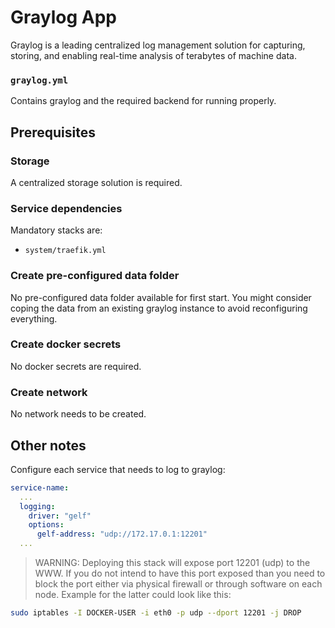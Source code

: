 # Graylog App

Graylog is a leading centralized log management solution for capturing, storing, and enabling real-time analysis of terabytes of machine data.

### `graylog.yml`
Contains graylog and the required backend for running properly.

## Prerequisites
### Storage
A centralized storage solution is required.

### Service dependencies
Mandatory stacks are:
- `system/traefik.yml`

### Create pre-configured data folder
No pre-configured data folder available for first start. You might consider coping the data from an existing graylog instance to avoid reconfiguring everything.

### Create docker secrets
No docker secrets are required.

### Create network
No network needs to be created.

## Other notes
Configure each service that needs to log to graylog:

```yml
service-name:
  ...
  logging:
    driver: "gelf"
    options:
      gelf-address: "udp://172.17.0.1:12201"
  ...
```

> WARNING: Deploying this stack will expose port 12201 (udp) to the WWW. If you do not intend to have this port exposed than you need to block the port either via physical firewall or through software on each node. Example for the latter could look like this:

```sh
sudo iptables -I DOCKER-USER -i eth0 -p udp --dport 12201 -j DROP
```